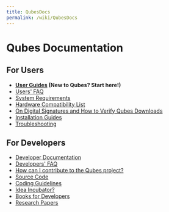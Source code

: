 ```yaml
---
title: QubesDocs
permalink: /wiki/QubesDocs
---
```


Qubes Documentation
===================

For Users
---------

-   **[User Guides](/wiki/UserDoc) (New to Qubes? Start here!)**
-   [Users' FAQ](/wiki/UserFaq)
-   [System Requirements](/wiki/SystemRequirements)
-   [Hardware Compatibility List](/wiki/HCL)
-   [On Digital Signatures and How to Verify Qubes Downloads](/wiki/VerifyingSignatures)
-   [Installation Guides](/wiki/QubesDownloads)
-   [Troubleshooting](/wiki/TroubleShooting)

For Developers
--------------

-   [Developer Documentation](/wiki/SystemDoc)
-   [Developers' FAQ](/wiki/DevelFaq)
-   [How can I contribute to the Qubes project?](/wiki/ContributingHowto)
-   [Source Code](/wiki/SourceCode)
-   [Coding Guidelines](/wiki/CodingStyle)
-   [Idea Incubator?](/wiki/IdeasIncubator)
-   [Books for Developers](/wiki/DevelBooks)
-   [Research Papers](/wiki/QubesResearch)

